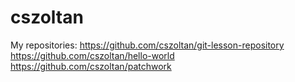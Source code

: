 # cszoltan

My repositories:
https://github.com/cszoltan/git-lesson-repository
https://github.com/cszoltan/hello-world
https://github.com/cszoltan/patchwork
